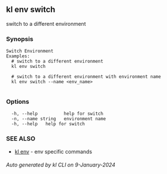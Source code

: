 ## kl env switch

switch to a different environment

### Synopsis

```
Switch Environment
Examples:
  # switch to a different environment
  kl env switch

  # switch to a different environment with environment name
  kl env switch --name <env_name>
	
```

### Options

```
  -h, --help          help for switch
  -n, --name string   environment name
  -h, --help   help for switch
```

### SEE ALSO

* [kl env](kl_env.md)  - env specific commands

###### Auto generated by kl CLI on 9-January-2024
